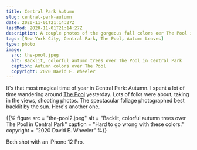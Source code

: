 ```yaml
---
title: Central Park Autumn
slug: central-park-autumn
date: 2020-11-01T21:14:27Z
lastMod: 2020-11-01T21:14:27Z
description: A couple photos of the gorgeous fall colors oer The Pool in Central Park.
tags: [New York City, Central Park, The Pool, Autumn Leaves]
type: photo
image:
  src: the-pool.jpeg
  alt: Backlit, colorful autumn trees over The Pool in Central Park
  caption: Autumn colors over The Pool
  copyright: 2020 David E. Wheeler
---
```


It's that most magical time of year in Central Park: Autumn. I spent a lot of
time wandering around [The Pool] yesterday. Lots of folks were about, taking in
the views, shooting photos. The spectacular foliage photographed best backlit
by the sun. Here's another one.

{{% figure
    src       = "the-pool2.jpeg"
    alt       = "Backlit, colorful autumn trees over The Pool in Central Park"
    caption   = "Hard to go wrong with these colors."
    copyright = "2020 David E. Wheeler"
%}}

Both shot with an iPhone 12 Pro.

  [The Pool]: https://www.centralparknyc.org/locations/the-pool
     "Central Park Conservancy: The Pool"
